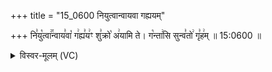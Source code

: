 +++
title = "15_0600 नियुत्वान्वायवा गह्ययम्"

+++
नि꣣यु꣡त्वा꣢꣯न्वाय꣣वा꣡ ग꣢ह्य꣣य꣢ꣳ शु꣣क्रो꣡ अ꣢यामि ते। ग꣡न्ता꣢सि सुन्व꣣तो꣢ गृ꣣ह꣢म् ॥ 15:0600 ॥

<details><summary>विस्वर-मूलम् (VC)</summary>

नियुत्वान्वायवा गह्ययꣳ शुक्रो अयामि ते । गन्तासि सुन्वतो गृहम् ॥६००॥
</details>